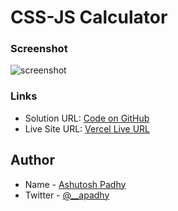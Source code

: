 # CSS-JS Calculator

### Screenshot

![screenshot](../screenshot.png)

### Links

- Solution URL: [Code on GitHub](https://github.com/a-padhy/CSS-JS-Calculator)
- Live Site URL: [Vercel Live URL](https://ap-css-js-calculator.vercel.app/)

## Author

- Name - [Ashutosh Padhy](https://ashutoshpadhy.vercel.app/)
- Twitter - [@__apadhy](https://www.twitter.com/__apadhy)
